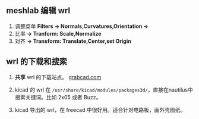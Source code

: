 ## meshlab 编辑 wrl

1. 调整菜单
**Filters -> Normals,Curvatures,Orientation ->**
1. 比率
**-> Tranform: Scale,Normalize**
1. 对齐
**-> Transform: Translate,Center,set Origin**

## wrl 的下载和搜索

1. **共享** wrl 的下载站点。 [grabcad.com](https://grabcad.com/library/10-2x5-pin-idc-header-shrouded-1)

1. kicad 的 wrl 在 `/usr/share/kicad/modules/packages3d/`，直接在nautilus中搜索关键词。比如 2x05 或者 Buzz。
1. kicad 导出的 wrl，在 freecad 中很好用。适合针对电路板，画外壳图纸。